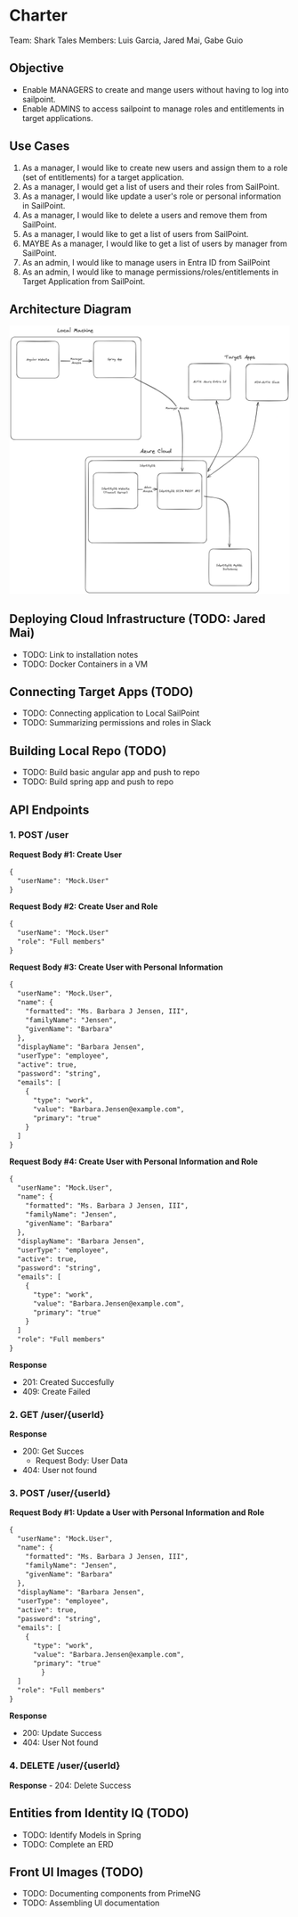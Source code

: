 # Charter

Team: Shark Tales
Members: Luis Garcia, Jared Mai, Gabe Guio

## Objective
 - Enable MANAGERS to create and mange users without having to log into sailpoint.
 - Enable ADMINS to access sailpoint to manage roles and entitlements in target applications.

## Use Cases
 1. As a manager, I would like to create new users and assign them to a role (set of entitlements) for a target application.
 2. As a manager, I would get a list of users and their roles from SailPoint.
 3. As a manager, I would like update a user's role or personal information in SailPoint.
 4. As a manager, I would like to delete a users and remove them from SailPoint.
 5. As a manager, I would like to get a list of users from SailPoint.
 6. MAYBE As a manager, I would like to get a list of users by manager from SailPoint.
 7. As an admin, I would like to manage users in Entra ID from SailPoint
 8. As an admin, I would like to manage permissions/roles/entitlements in Target Application from SailPoint.

## Architecture Diagram
![Architecture of Personel Management](../documentation/resources/architecture/Personnel-Management-Architecture-v1.png "Personel Management Architecture")

## Deploying Cloud Infrastructure (TODO: Jared Mai)
 - TODO: Link to installation notes
 - TODO: Docker Containers in a VM
 
## Connecting Target Apps (TODO)
 - TODO: Connecting application to Local SailPoint
 - TODO: Summarizing permissions and roles in Slack
 
## Building Local Repo (TODO)
 - TODO: Build basic angular app and push to repo
 - TODO: Build spring app and push to repo
 
## API Endpoints
 ### 1. POST /user
 
  **Request Body #1: Create User**
  
    {
      "userName": "Mock.User"
    }

  **Request Body #2: Create User and Role**
  
    {
      "userName": "Mock.User"
      "role": "Full members"
    }

  **Request Body #3: Create User with Personal Information**
  
    {
      "userName": "Mock.User",
      "name": {
        "formatted": "Ms. Barbara J Jensen, III",
        "familyName": "Jensen",
        "givenName": "Barbara"
      },
      "displayName": "Barbara Jensen",
      "userType": "employee",
      "active": true,
      "password": "string",
      "emails": [
        {
          "type": "work",
          "value": "Barbara.Jensen@example.com",
          "primary": "true"
        }
      ]
    }

  **Request Body #4: Create User with Personal Information and Role**
  
    {
      "userName": "Mock.User",
      "name": {
        "formatted": "Ms. Barbara J Jensen, III",
        "familyName": "Jensen",
        "givenName": "Barbara"
      },
      "displayName": "Barbara Jensen",
      "userType": "employee",
      "active": true,
      "password": "string",
      "emails": [
        {
          "type": "work",
          "value": "Barbara.Jensen@example.com",
          "primary": "true"
        }
      ]
      "role": "Full members"
    }

  **Response** 
   - 201: Created Succesfully
   - 409: Create Failed

 ### 2. GET /user/{userId}
     
  **Response** 
   - 200: Get Succes
     - Request Body: User Data
   - 404: User not found
    
 ### 3. POST /user/{userId}
 
  **Request Body #1: Update a User with Personal Information and Role**
  
    {
      "userName": "Mock.User",
      "name": {
        "formatted": "Ms. Barbara J Jensen, III",
        "familyName": "Jensen",
        "givenName": "Barbara"
      },
      "displayName": "Barbara Jensen",
      "userType": "employee",
      "active": true,
      "password": "string",
      "emails": [
        {
          "type": "work",
          "value": "Barbara.Jensen@example.com",
          "primary": "true"
  			}
      ]
      "role": "Full members"
    }
    
  **Response**
   - 200: Update Success
   - 404: User Not found
    
 ### 4. DELETE /user/{userId}
    
  **Response**
    - 204: Delete Success

## Entities from Identity IQ (TODO) 
 - TODO: Identify Models in Spring
 - TODO: Complete an ERD

## Front UI Images (TODO)
 - TODO: Documenting components from PrimeNG
 - TODO: Assembling UI documentation
 
 
 
 
 
 
 
